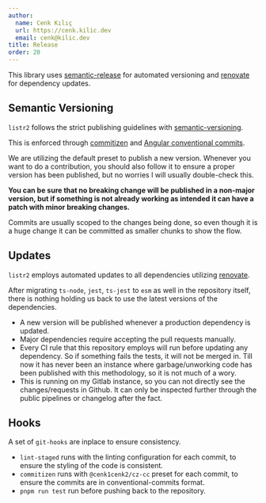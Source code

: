 ```yaml
---
author:
  name: Cenk Kılıç
  url: https://cenk.kilic.dev
  email: cenk@kilic.dev
title: Release
order: 20
---
```


This library uses [semantic-release](https://github.com/semantic-release/semantic-release) for automated versioning and [renovate](https://github.com/renovatebot/renovate) for dependency updates.

<!-- more -->

## Semantic Versioning

`listr2` follows the strict publishing guidelines with [semantic-versioning](https://semver.org/).

This is enforced through [commitizen](https://github.com/commitizen/cz-cli) and [Angular conventional commits](https://www.conventionalcommits.org/).

We are utilizing the default preset to publish a new version. Whenever you want to do a contribution, you should also follow it to ensure a proper version has been published, but no worries I will usually double-check this.

**You can be sure that no breaking change will be published in a non-major version, but if something is not already working as intended it can have a patch with minor breaking changes.**

Commits are usually scoped to the changes being done, so even though it is a huge change it can be committed as smaller chunks to show the flow.

## Updates

`listr2` employs automated updates to all dependencies utilizing [renovate](https://github.com/renovatebot/renovate).

After migrating `ts-node`, `jest`, `ts-jest` to `esm` as well in the repository itself, there is nothing holding us back to use the latest versions of the dependencies.

- A new version will be published whenever a production dependency is updated.
- Major dependencies require accepting the pull requests manually.
- Every CI rule that this repository employs will run before updating any dependency. So if something fails the tests, it will not be merged in. Till now it has never been an instance where garbage/unworking code has been published with this methodology, so it is not much of a wory.
- This is running on my Gitlab instance, so you can not directly see the changes/requests in Github. It can only be inspected further through the public pipelines or changelog after the fact.

## Hooks

A set of `git-hooks` are inplace to ensure consistency.

- `lint-staged` runs with the linting configuration for each commit, to ensure the styling of the code is consistent.
- `commitizen` runs with `@cenk1cenk2/cz-cc` preset for each commit, to ensure the commits are in conventional-commits format.
- `pnpm run test` run before pushing back to the repository.
